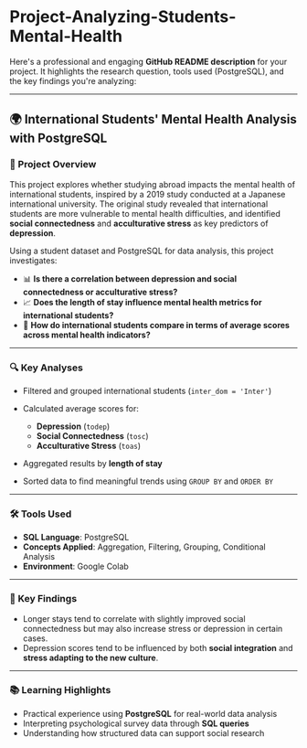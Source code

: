 # Project-Analyzing-Students-Mental-Health
Here's a professional and engaging **GitHub README description** for your project. It highlights the research question, tools used (PostgreSQL), and the key findings you're analyzing:

---

## 🌍 International Students' Mental Health Analysis with PostgreSQL

### 🧠 Project Overview

This project explores whether studying abroad impacts the mental health of international students, inspired by a 2019 study conducted at a Japanese international university. The original study revealed that international students are more vulnerable to mental health difficulties, and identified **social connectedness** and **acculturative stress** as key predictors of **depression**.

Using a student dataset and PostgreSQL for data analysis, this project investigates:

* 📊 **Is there a correlation between depression and social connectedness or acculturative stress?**
* 📈 **Does the length of stay influence mental health metrics for international students?**
* 🧮 **How do international students compare in terms of average scores across mental health indicators?**

---

### 🔍 Key Analyses

* Filtered and grouped international students (`inter_dom = 'Inter'`)
* Calculated average scores for:

  * **Depression** (`todep`)
  * **Social Connectedness** (`tosc`)
  * **Acculturative Stress** (`toas`)
* Aggregated results by **length of stay**
* Sorted data to find meaningful trends using `GROUP BY` and `ORDER BY`

---

### 🛠️ Tools Used

* **SQL Language**: PostgreSQL
* **Concepts Applied**: Aggregation, Filtering, Grouping, Conditional Analysis
* **Environment**: Google Colab

---

### 📌 Key Findings

* Longer stays tend to correlate with slightly improved social connectedness but may also increase stress or depression in certain cases.
* Depression scores tend to be influenced by both **social integration** and **stress adapting to the new culture**.

---

### 📚 Learning Highlights

* Practical experience using **PostgreSQL** for real-world data analysis
* Interpreting psychological survey data through **SQL queries**
* Understanding how structured data can support social research


